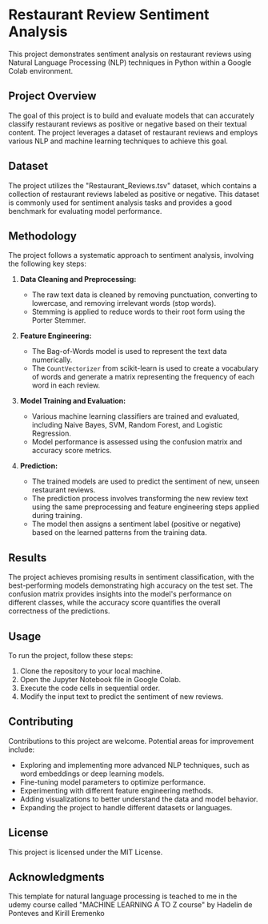# Restaurant Review Sentiment Analysis

This project demonstrates sentiment analysis on restaurant reviews using Natural Language Processing (NLP) techniques in Python within a Google Colab environment.

## Project Overview

The goal of this project is to build and evaluate models that can accurately classify restaurant reviews as positive or negative based on their textual content. The project leverages a dataset of restaurant reviews and employs various NLP and machine learning techniques to achieve this goal.

## Dataset

The project utilizes the "Restaurant_Reviews.tsv" dataset, which contains a collection of restaurant reviews labeled as positive or negative. This dataset is commonly used for sentiment analysis tasks and provides a good benchmark for evaluating model performance.

## Methodology

The project follows a systematic approach to sentiment analysis, involving the following key steps:

1. **Data Cleaning and Preprocessing:**
   - The raw text data is cleaned by removing punctuation, converting to lowercase, and removing irrelevant words (stop words).
   - Stemming is applied to reduce words to their root form using the Porter Stemmer.

2. **Feature Engineering:**
   - The Bag-of-Words model is used to represent the text data numerically.
   - The `CountVectorizer` from scikit-learn is used to create a vocabulary of words and generate a matrix representing the frequency of each word in each review.

3. **Model Training and Evaluation:**
   - Various machine learning classifiers are trained and evaluated, including Naive Bayes, SVM, Random Forest, and Logistic Regression.
   - Model performance is assessed using the confusion matrix and accuracy score metrics.

4. **Prediction:**
   - The trained models are used to predict the sentiment of new, unseen restaurant reviews.
   - The prediction process involves transforming the new review text using the same preprocessing and feature engineering steps applied during training.
   - The model then assigns a sentiment label (positive or negative) based on the learned patterns from the training data.

## Results

The project achieves promising results in sentiment classification, with the best-performing models demonstrating high accuracy on the test set. The confusion matrix provides insights into the model's performance on different classes, while the accuracy score quantifies the overall correctness of the predictions.

## Usage

To run the project, follow these steps:

1. Clone the repository to your local machine.
2. Open the Jupyter Notebook file in Google Colab.
3. Execute the code cells in sequential order.
4. Modify the input text to predict the sentiment of new reviews.

## Contributing

Contributions to this project are welcome. Potential areas for improvement include:

- Exploring and implementing more advanced NLP techniques, such as word embeddings or deep learning models.
- Fine-tuning model parameters to optimize performance.
- Experimenting with different feature engineering methods.
- Adding visualizations to better understand the data and model behavior.
- Expanding the project to handle different datasets or languages.

## License

This project is licensed under the MIT License.

## Acknowledgments

This template for natural language processing is teached to me in the udemy course called "MACHINE LEARNING A TO Z course" by Hadelin de Ponteves and Kirill Eremenko
